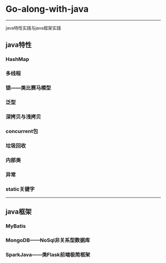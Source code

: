 # Go-along-with-java
---
java特性实践与java框架实践

## java特性

### HashMap

### 多线程

### 锁——类比赛马模型

### 泛型

### 深拷贝与浅拷贝

### concurrent包

### 垃圾回收

### 内部类

### 异常

### static关键字

---
## java框架

### MyBatis

### MongoDB——NoSql非关系型数据库

### SparkJava——类Flask前端极简框架

 
